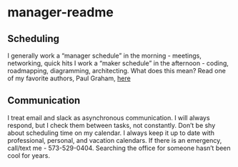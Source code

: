 # manager-readme

## Scheduling

I generally work a “manager schedule” in the morning - meetings, networking, quick hits
I work a “maker schedule” in the afternoon - coding, roadmapping, diagramming, architecting.
What does this mean?  Read one of my favorite authors, Paul Graham, [here](http://www.paulgraham.com/makersschedule.html)

## Communication

I treat email and slack as asynchronous communication.  I will always respond, but I check them between tasks, not constantly.
Don’t be shy about scheduling time on my calendar.  I always keep it up to date with professional, personal, and vacation calendars.
If there is an emergency, call/text me - 573-529-0404.  Searching the office for someone hasn’t been cool for years.



